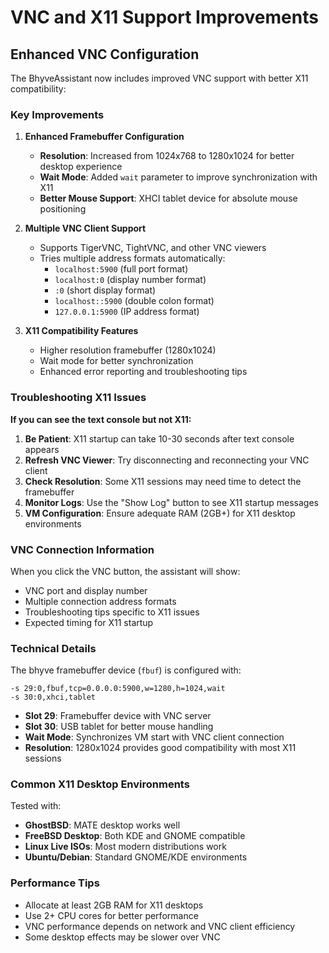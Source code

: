 # VNC and X11 Support Improvements

## Enhanced VNC Configuration

The BhyveAssistant now includes improved VNC support with better X11 compatibility:

### Key Improvements

1. **Enhanced Framebuffer Configuration**
   - **Resolution**: Increased from 1024x768 to 1280x1024 for better desktop experience
   - **Wait Mode**: Added `wait` parameter to improve synchronization with X11
   - **Better Mouse Support**: XHCI tablet device for absolute mouse positioning

2. **Multiple VNC Client Support**
   - Supports TigerVNC, TightVNC, and other VNC viewers
   - Tries multiple address formats automatically:
     - `localhost:5900` (full port format)
     - `localhost:0` (display number format)  
     - `:0` (short display format)
     - `localhost::5900` (double colon format)
     - `127.0.0.1:5900` (IP address format)

3. **X11 Compatibility Features**
   - Higher resolution framebuffer (1280x1024)
   - Wait mode for better synchronization
   - Enhanced error reporting and troubleshooting tips

### Troubleshooting X11 Issues

**If you can see the text console but not X11:**

1. **Be Patient**: X11 startup can take 10-30 seconds after text console appears
2. **Refresh VNC Viewer**: Try disconnecting and reconnecting your VNC client
3. **Check Resolution**: Some X11 sessions may need time to detect the framebuffer
4. **Monitor Logs**: Use the "Show Log" button to see X11 startup messages
5. **VM Configuration**: Ensure adequate RAM (2GB+) for X11 desktop environments

### VNC Connection Information

When you click the VNC button, the assistant will show:
- VNC port and display number
- Multiple connection address formats
- Troubleshooting tips specific to X11 issues
- Expected timing for X11 startup

### Technical Details

The bhyve framebuffer device (`fbuf`) is configured with:
```
-s 29:0,fbuf,tcp=0.0.0.0:5900,w=1280,h=1024,wait
-s 30:0,xhci,tablet
```

- **Slot 29**: Framebuffer device with VNC server
- **Slot 30**: USB tablet for better mouse handling
- **Wait Mode**: Synchronizes VM start with VNC client connection
- **Resolution**: 1280x1024 provides good compatibility with most X11 sessions

### Common X11 Desktop Environments

Tested with:
- **GhostBSD**: MATE desktop works well
- **FreeBSD Desktop**: Both KDE and GNOME compatible
- **Linux Live ISOs**: Most modern distributions work
- **Ubuntu/Debian**: Standard GNOME/KDE environments

### Performance Tips

- Allocate at least 2GB RAM for X11 desktops
- Use 2+ CPU cores for better performance
- VNC performance depends on network and VNC client efficiency
- Some desktop effects may be slower over VNC
